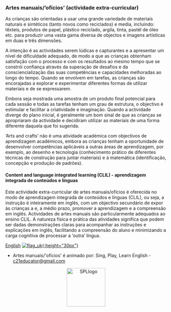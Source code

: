 ### Artes manuais/’ofícios’ (actividade extra-curricular)

As crianças são orientadas a usar uma grande variedade de materiais naturais e sintéticos (tanto novos como reciclados) e media, incluindo: têxteis, produtos de papel, plástico reciclado, argila, tinta, pastél de óleo etc. para produzir uma vasta gama diversa de objectos e imagens artísticas em duas e três dimensões.  

A intenção é as actividades serem lúdicas e capturantes e a apresentar um nível de dificuldade adequado, de modo a que as crianças obtenham satisfação com o processo e com os resultados ao mesmo tempo que se constrói confiança através da superação de desafios e da consciencialização das suas competências e capacidades melhoradas ao longo do tempo. Quando se envolvem em tarefas, as crianças são encorajadas a explorar e experimentar diferentes formas de utilizar materiais e de se expressarem.  

Embora seja mostrada uma amostra de um produto final potencial para cada sessão e todas as tarefas tenham um grau de estrutura, o objectivo é estimular e facilitar a criatividade e imaginação. Quando a actividade diverge do plano inicial, é geralmente um bom sinal de que as crianças se apropriaram da actividade e decidiram utilizar as materiais de uma forma diferente daquela que foi sugerida.   

‘Arts and crafts’ não é uma atividade académica com objectivos de aprendizagem académicos, embora as crianças tenham a oportunidade de desenvolver competências aplicáveis a outras áreas de aprendizagem, por exemplo, ao desenho e tecnologia (conhecimento prático de diferentes técnicas de construção para juntar materiais) e à matemática (identificação, concepção e produção de padrões).   

#### Content and language integrated learning (CLIL) - aprendizagem integrada de conteúdos e línguas

Este actividade extra-curricular de artes manuais/ofícios é oferecida no modo de aprendizagem integrada de conteúdos e línguas (CLIL), ou seja, a instrução é inteiramente em inglês, com um objectivo secundário de expor às crianças a e, a médio prazo, promover a aprendizagem e a compreensão em inglês. Actividades de artes manuais são particularmente adequados ao ensino CLIL. A natureza física e prática das atividades significa que podem ser dadas demonstrações claras para acompanhar as instruções e explicações em inglês, facilitando a compreensão do aluno e minimizando a carga cognitiva de processar a ‘outra’ língua.   

[English](https://tangerina-pt.github.io/English/Arts_and_Crafts_en) [![flag_uk](https://1blockatatime.github.io/English/images/flag_uk.png){:height="30px"}](https://tangerina-pt.github.io/English/Arts_and_Crafts_en)  
* Artes manuais/'ofícios' é animado por: Sing, Play, Learn English - c21educator@gmail.com  
<p align="center">
<img width="120" src="https://1blockatatime.github.io/English/images2/spl_logo.png" alt="SPLlogo">
</p>  
